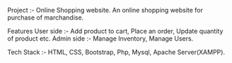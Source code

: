 Project :- Online Shopping website.
    An online shopping website for purchase of marchandise.

Features
  User side :- Add product to cart, Place an order, Update quantity of product etc.
  Admin side :- Manage Inventory, Manage Users.
  
Tech Stack :- HTML, CSS, Bootstrap, Php, Mysql, Apache Server(XAMPP).  
